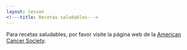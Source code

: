 ```yaml
---
layout: lesson
<!---title: Recetas saludables--->
---
```


Para recetas saludables, por favor visite la página web de la [American Cancer Society](http://ourstory.cancer.org/content/cancer/es/saludable/comer-sanamente-y-ser-activos/alimentacion-sana/recetas-saludables.html). 

